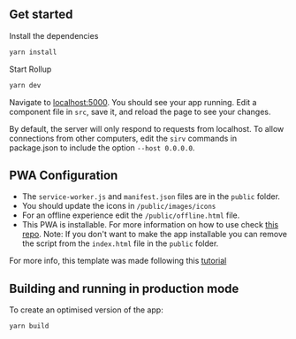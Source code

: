## Get started

Install the dependencies
```bash
yarn install
```

Start Rollup
```bash
yarn dev
```

Navigate to [localhost:5000](http://localhost:5000). You should see your app running. Edit a component file in `src`, save it, and reload the page to see your changes.

By default, the server will only respond to requests from localhost. To allow connections from other computers, edit the `sirv` commands in package.json to include the option `--host 0.0.0.0`.

## PWA Configuration

- The `service-worker.js` and `manifest.json` files are in the `public` folder.
- You should update the icons in `/public/images/icons`
- For an offline experience edit the `/public/offline.html` file.
- This PWA is installable. For more information on how to use check [this repo](https://github.com/pwa-builder/pwa-install).
  Note: If you don't want to make the app installable you can remove the script from the `index.html` file in the `public` folder.

For more info, this template was made following this [tutorial](https://codelabs.developers.google.com/codelabs/your-first-pwapp)

## Building and running in production mode

To create an optimised version of the app:

```bash
yarn build
```
